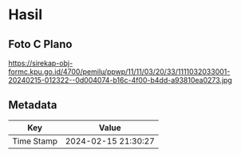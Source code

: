 # Hasil

## Foto C Plano

https://sirekap-obj-formc.kpu.go.id/4700/pemilu/ppwp/11/11/03/20/33/1111032033001-20240215-012322--0d004074-b16c-4f00-b4dd-a93810ea0273.jpg


## Metadata

| Key        | Value               |
| ---------- | ------------------- |
| Time Stamp | 2024-02-15 21:30:27 |



